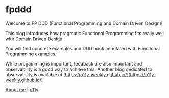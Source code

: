 # fpddd

Welcome to FP DDD (Functional Programming and Domain Driven Design)!

This blog introduces how pragmatic Functional Programming fits really well with Domain Driven Design.

You will find concrete examples and DDD book annotated with Functional Programming examples.

While progamming is important, feedback are also important and observability is a good way to achieve this. Another blog dedicated to observability is available at [https://o11y-weekly.github.io/](https://o11y-weekly.github.io/)

[About me](./about-me.md) | [o11y](https://o11y-weekly.github.io/)